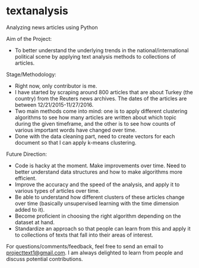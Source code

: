 # textanalysis
Analyzing news articles using Python

Aim of the Project: 
- To better understand the underlying trends in the national/international political scene by applying text analysis methods to collections of articles. 

Stage/Methodology: 
- Right now, only contributor is me. 
- I have started by scraping around 800 articles that are about Turkey (the country) from the Reuters news archives. The dates of the articles are between 12/21/2015-11/27/2016. 
- Two main methods come into mind: one is to apply different clustering algorithms to see how many articles are written about which topic during the given timeframe, and the other is to see how counts of various important words have changed over time.
- Done with the data cleaning part, need to create vectors for each document so that I can apply k-means clustering.

Future Direction:
- Code is hacky at the moment. Make improvements over time. Need to better understand data structures and how to make algorithms more efficient. 
- Improve the accuracy and the speed of the analysis, and apply it to various types of articles over time.
- Be able to understand how different clusters of these articles change over time (basically unsupervised learning with the time dimension added to it).
- Become proficient in choosing the right algorithm depending on the dataset at hand. 
- Standardize an approach so that people can learn from this and apply it to collections of texts that fall into their areas of interest.

For questions/comments/feedback, feel free to send an email to projecttext1@gmail.com. I am always delighted to learn from people and discuss potential contributions. 

